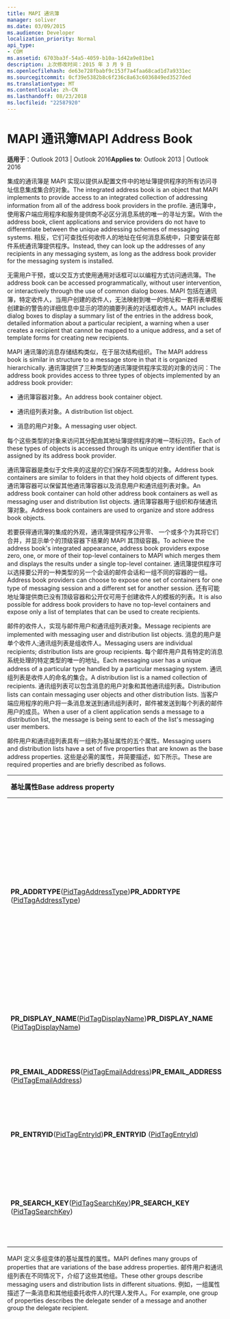 ```yaml
---
title: MAPI 通讯簿
manager: soliver
ms.date: 03/09/2015
ms.audience: Developer
localization_priority: Normal
api_type:
- COM
ms.assetid: 6703ba3f-54a5-4059-b10a-1d42a9e81be1
description: 上次修改时间：2015 年 3 月 9 日
ms.openlocfilehash: de63e728fbabf9c153f7a4faa68cad1d7a9331ec
ms.sourcegitcommit: 0cf39e5382b8c6f236c8a63c6036849ed3527ded
ms.translationtype: MT
ms.contentlocale: zh-CN
ms.lasthandoff: 08/23/2018
ms.locfileid: "22587920"
---
```

# <a name="mapi-address-book"></a><span data-ttu-id="2f6ae-103">MAPI 通讯簿</span><span class="sxs-lookup"><span data-stu-id="2f6ae-103">MAPI Address Book</span></span>

  
  
<span data-ttu-id="2f6ae-104">**适用于**：Outlook 2013 | Outlook 2016</span><span class="sxs-lookup"><span data-stu-id="2f6ae-104">**Applies to**: Outlook 2013 | Outlook 2016</span></span> 
  
<span data-ttu-id="2f6ae-105">集成的通讯簿是 MAPI 实现以提供从配置文件中的地址簿提供程序的所有访问寻址信息集成集合的对象。</span><span class="sxs-lookup"><span data-stu-id="2f6ae-105">The integrated address book is an object that MAPI implements to provide access to an integrated collection of addressing information from all of the address book providers in the profile.</span></span> <span data-ttu-id="2f6ae-106">通讯簿中，使用客户端应用程序和服务提供商不必区分消息系统的唯一的寻址方案。</span><span class="sxs-lookup"><span data-stu-id="2f6ae-106">With the address book, client applications and service providers do not have to differentiate between the unique addressing schemes of messaging systems.</span></span> <span data-ttu-id="2f6ae-107">相反，它们可查找任何收件人的地址在任何消息系统中，只要安装在邮件系统通讯簿提供程序。</span><span class="sxs-lookup"><span data-stu-id="2f6ae-107">Instead, they can look up the addresses of any recipients in any messaging system, as long as the address book provider for the messaging system is installed.</span></span>
  
<span data-ttu-id="2f6ae-108">无需用户干预，或以交互方式使用通用对话框可以以编程方式访问通讯簿。</span><span class="sxs-lookup"><span data-stu-id="2f6ae-108">The address book can be accessed programmatically, without user intervention, or interactively through the use of common dialog boxes.</span></span> <span data-ttu-id="2f6ae-109">MAPI 包括在通讯簿，特定收件人，当用户创建的收件人，无法映射到唯一的地址和一套将表单模板创建新的警告的详细信息中显示的项的摘要列表的对话框收件人。</span><span class="sxs-lookup"><span data-stu-id="2f6ae-109">MAPI includes dialog boxes to display a summary list of the entries in the address book, detailed information about a particular recipient, a warning when a user creates a recipient that cannot be mapped to a unique address, and a set of template forms for creating new recipients.</span></span>
  
<span data-ttu-id="2f6ae-110">MAPI 通讯簿的消息存储结构类似，在于层次结构组织。</span><span class="sxs-lookup"><span data-stu-id="2f6ae-110">The MAPI address book is similar in structure to a message store in that it is organized hierarchically.</span></span> <span data-ttu-id="2f6ae-111">通讯簿提供了三种类型的通讯簿提供程序实现的对象的访问：</span><span class="sxs-lookup"><span data-stu-id="2f6ae-111">The address book provides access to three types of objects implemented by an address book provider:</span></span>
  
- <span data-ttu-id="2f6ae-112">通讯簿容器对象。</span><span class="sxs-lookup"><span data-stu-id="2f6ae-112">An address book container object.</span></span>
    
- <span data-ttu-id="2f6ae-113">通讯组列表对象。</span><span class="sxs-lookup"><span data-stu-id="2f6ae-113">A distribution list object.</span></span>
    
- <span data-ttu-id="2f6ae-114">消息的用户对象。</span><span class="sxs-lookup"><span data-stu-id="2f6ae-114">A messaging user object.</span></span>
    
<span data-ttu-id="2f6ae-115">每个这些类型的对象来访问其分配由其地址簿提供程序的唯一项标识符。</span><span class="sxs-lookup"><span data-stu-id="2f6ae-115">Each of these types of objects is accessed through its unique entry identifier that is assigned by its address book provider.</span></span> 
  
<span data-ttu-id="2f6ae-116">通讯簿容器是类似于文件夹的这是的它们保存不同类型的对象。</span><span class="sxs-lookup"><span data-stu-id="2f6ae-116">Address book containers are similar to folders in that they hold objects of different types.</span></span> <span data-ttu-id="2f6ae-117">通讯簿容器可以保留其他通讯簿容器以及消息用户和通讯组列表对象。</span><span class="sxs-lookup"><span data-stu-id="2f6ae-117">An address book container can hold other address book containers as well as messaging user and distribution list objects.</span></span> <span data-ttu-id="2f6ae-118">通讯簿容器用于组织和存储通讯簿对象。</span><span class="sxs-lookup"><span data-stu-id="2f6ae-118">Address book containers are used to organize and store address book objects.</span></span>
  
<span data-ttu-id="2f6ae-119">若要获得通讯簿的集成的外观，通讯簿提供程序公开零、 一个或多个为其将它们合并，并显示单个的顶级容器下结果的 MAPI 其顶级容器。</span><span class="sxs-lookup"><span data-stu-id="2f6ae-119">To achieve the address book's integrated appearance, address book providers expose zero, one, or more of their top-level containers to MAPI which merges them and displays the results under a single top-level container.</span></span> <span data-ttu-id="2f6ae-120">通讯簿提供程序可以选择要公开的一种类型的另一个会话的邮件会话和一组不同的容器的一组。</span><span class="sxs-lookup"><span data-stu-id="2f6ae-120">Address book providers can choose to expose one set of containers for one type of messaging session and a different set for another session.</span></span> <span data-ttu-id="2f6ae-121">还有可能地址簿提供商已没有顶级容器和公开仅可用于创建收件人的模板的列表。</span><span class="sxs-lookup"><span data-stu-id="2f6ae-121">It is also possible for address book providers to have no top-level containers and expose only a list of templates that can be used to create recipients.</span></span>
  
<span data-ttu-id="2f6ae-122">邮件的收件人，实现与邮件用户和通讯组列表对象。</span><span class="sxs-lookup"><span data-stu-id="2f6ae-122">Message recipients are implemented with messaging user and distribution list objects.</span></span> <span data-ttu-id="2f6ae-123">消息的用户是单个收件人;通讯组列表是组收件人。</span><span class="sxs-lookup"><span data-stu-id="2f6ae-123">Messaging users are individual recipients; distribution lists are group recipients.</span></span> <span data-ttu-id="2f6ae-124">每个邮件用户具有特定的消息系统处理的特定类型的唯一的地址。</span><span class="sxs-lookup"><span data-stu-id="2f6ae-124">Each messaging user has a unique address of a particular type handled by a particular messaging system.</span></span> <span data-ttu-id="2f6ae-125">通讯组列表是收件人的命名的集合。</span><span class="sxs-lookup"><span data-stu-id="2f6ae-125">A distribution list is a named collection of recipients.</span></span> <span data-ttu-id="2f6ae-126">通讯组列表可以包含消息的用户对象和其他通讯组列表。</span><span class="sxs-lookup"><span data-stu-id="2f6ae-126">Distribution lists can contain messaging user objects and other distribution lists.</span></span> <span data-ttu-id="2f6ae-127">当客户端应用程序的用户将一条消息发送到通讯组列表时，邮件被发送到每个列表的邮件用户的成员。</span><span class="sxs-lookup"><span data-stu-id="2f6ae-127">When a user of a client application sends a message to a distribution list, the message is being sent to each of the list's messaging user members.</span></span> 
  
<span data-ttu-id="2f6ae-128">邮件用户和通讯组列表具有一组称为基址属性的五个属性。</span><span class="sxs-lookup"><span data-stu-id="2f6ae-128">Messaging users and distribution lists have a set of five properties that are known as the base address properties.</span></span> <span data-ttu-id="2f6ae-129">这些是必需的属性，并简要描述，如下所示。</span><span class="sxs-lookup"><span data-stu-id="2f6ae-129">These are required properties and are briefly described as follows.</span></span>
  
|<span data-ttu-id="2f6ae-130">**基址属性**</span><span class="sxs-lookup"><span data-stu-id="2f6ae-130">**Base address property**</span></span>|<span data-ttu-id="2f6ae-131">**说明**</span><span class="sxs-lookup"><span data-stu-id="2f6ae-131">**Description**</span></span>|
|:-----|:-----|
|<span data-ttu-id="2f6ae-132">**PR_ADDRTYPE**([PidTagAddressType](pidtagaddresstype-canonical-property.md))</span><span class="sxs-lookup"><span data-stu-id="2f6ae-132">**PR_ADDRTYPE** ([PidTagAddressType](pidtagaddresstype-canonical-property.md))</span></span>  <br/> |<span data-ttu-id="2f6ae-133">收件人地址的类型。</span><span class="sxs-lookup"><span data-stu-id="2f6ae-133">Type of address for the recipient.</span></span> <span data-ttu-id="2f6ae-134">每个地址类型遵循特定的格式，并使用与特定的邮件系统。</span><span class="sxs-lookup"><span data-stu-id="2f6ae-134">Each address type follows a particular format and is used with a particular messaging system.</span></span>  <br/> |
|<span data-ttu-id="2f6ae-135">**PR_DISPLAY_NAME**([PidTagDisplayName](pidtagdisplayname-canonical-property.md))</span><span class="sxs-lookup"><span data-stu-id="2f6ae-135">**PR_DISPLAY_NAME** ([PidTagDisplayName](pidtagdisplayname-canonical-property.md))</span></span>  <br/> |<span data-ttu-id="2f6ae-136">收件人的可显示名称。</span><span class="sxs-lookup"><span data-stu-id="2f6ae-136">Displayable name for the recipient.</span></span>  <br/> |
|<span data-ttu-id="2f6ae-137">**PR_EMAIL_ADDRESS**([PidTagEmailAddress](pidtagemailaddress-canonical-property.md))</span><span class="sxs-lookup"><span data-stu-id="2f6ae-137">**PR_EMAIL_ADDRESS** ([PidTagEmailAddress](pidtagemailaddress-canonical-property.md))</span></span>  <br/> |<span data-ttu-id="2f6ae-138">收件人地址。</span><span class="sxs-lookup"><span data-stu-id="2f6ae-138">Address of the recipient.</span></span>  <br/> |
|<span data-ttu-id="2f6ae-139">**PR_ENTRYID**([PidTagEntryId](pidtagentryid-canonical-property.md))</span><span class="sxs-lookup"><span data-stu-id="2f6ae-139">**PR_ENTRYID** ([PidTagEntryId](pidtagentryid-canonical-property.md))</span></span>  <br/> |<span data-ttu-id="2f6ae-140">用于访问收件人的项标识符。</span><span class="sxs-lookup"><span data-stu-id="2f6ae-140">Entry identifier used to access the recipient.</span></span>  <br/> |
|<span data-ttu-id="2f6ae-141">**PR_SEARCH_KEY**([PidTagSearchKey](pidtagsearchkey-canonical-property.md))</span><span class="sxs-lookup"><span data-stu-id="2f6ae-141">**PR_SEARCH_KEY** ([PidTagSearchKey](pidtagsearchkey-canonical-property.md))</span></span>  <br/> |<span data-ttu-id="2f6ae-142">用于标识的收件人的二进制相当键。</span><span class="sxs-lookup"><span data-stu-id="2f6ae-142">Binary comparable key used to identify the recipient.</span></span>  <br/> |
   
<span data-ttu-id="2f6ae-143">MAPI 定义多组变体的基址属性的属性。</span><span class="sxs-lookup"><span data-stu-id="2f6ae-143">MAPI defines many groups of properties that are variations of the base address properties.</span></span> <span data-ttu-id="2f6ae-144">邮件用户和通讯组列表在不同情况下，介绍了这些其他组。</span><span class="sxs-lookup"><span data-stu-id="2f6ae-144">These other groups describe messaging users and distribution lists in different situations.</span></span> <span data-ttu-id="2f6ae-145">例如，一组属性描述了一条消息和其他组委托收件人的代理人发件人。</span><span class="sxs-lookup"><span data-stu-id="2f6ae-145">For example, one group of properties describes the delegate sender of a message and another group the delegate recipient.</span></span>
  

